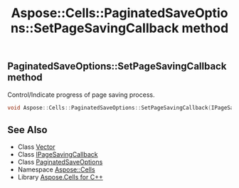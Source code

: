 ﻿---
title: Aspose::Cells::PaginatedSaveOptions::SetPageSavingCallback method
linktitle: SetPageSavingCallback
second_title: Aspose.Cells for C++ API Reference
description: 'Aspose::Cells::PaginatedSaveOptions::SetPageSavingCallback method. Control/Indicate progress of page saving process in C++.'
type: docs
weight: 3900
url: /cpp/aspose.cells/paginatedsaveoptions/setpagesavingcallback/
---
## PaginatedSaveOptions::SetPageSavingCallback method


Control/Indicate progress of page saving process.

```cpp
void Aspose::Cells::PaginatedSaveOptions::SetPageSavingCallback(IPageSavingCallback *value)
```

## See Also

* Class [Vector](../../vector/)
* Class [IPageSavingCallback](../../../aspose.cells.rendering/ipagesavingcallback/)
* Class [PaginatedSaveOptions](../)
* Namespace [Aspose::Cells](../../)
* Library [Aspose.Cells for C++](../../../)
